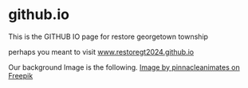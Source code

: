 # github.io

This is the GITHUB IO page for restore georgetown township

perhaps you meant to visit www.restoregt2024.github.io

Our background Image is the following.
<a href="https://www.freepik.com/free-vector/red-star-background-design_1156683.htm">Image by pinnacleanimates on Freepik</a>
